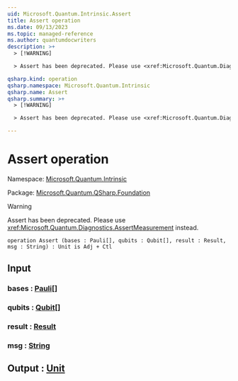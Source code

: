 ```yaml
---
uid: Microsoft.Quantum.Intrinsic.Assert
title: Assert operation
ms.date: 09/13/2023
ms.topic: managed-reference
ms.author: quantumdocwriters
description: >+
  > [!WARNING]

  > Assert has been deprecated. Please use <xref:Microsoft.Quantum.Diagnostics.AssertMeasurement> instead.

qsharp.kind: operation
qsharp.namespace: Microsoft.Quantum.Intrinsic
qsharp.name: Assert
qsharp.summary: >+
  > [!WARNING]

  > Assert has been deprecated. Please use <xref:Microsoft.Quantum.Diagnostics.AssertMeasurement> instead.

---
```


# Assert operation

Namespace: [Microsoft.Quantum.Intrinsic](xref:Microsoft.Quantum.Intrinsic)

Package: [Microsoft.Quantum.QSharp.Foundation](https://nuget.org/packages/Microsoft.Quantum.QSharp.Foundation)


> [!WARNING]
> Assert has been deprecated. Please use <xref:Microsoft.Quantum.Diagnostics.AssertMeasurement> instead.



```qsharp
operation Assert (bases : Pauli[], qubits : Qubit[], result : Result, msg : String) : Unit is Adj + Ctl
```


## Input

### bases : [Pauli](xref:microsoft.quantum.qsharp.valueliterals#pauli-literals)[]




### qubits : [Qubit](xref:microsoft.quantum.qsharp.valueliterals#qubit-literals)[]




### result : [Result](xref:microsoft.quantum.qsharp.valueliterals#result-literal)




### msg : [String](xref:microsoft.quantum.qsharp.valueliterals#string-literals)





## Output : [Unit](xref:microsoft.quantum.qsharp.valueliterals#unit-literal)

